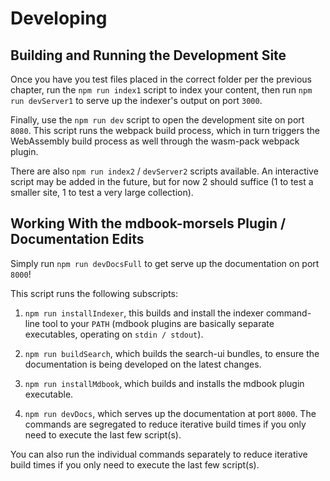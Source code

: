 # Developing

## Building and Running the Development Site

Once you have you test files placed in the correct folder per the previous chapter, run the `npm run index1` script to index your content, then run `npm run devServer1` to serve up the indexer's output on port `3000`.

Finally, use the `npm run dev` script to open the development site on port `8080`. This script runs the webpack build process, which in turn triggers the WebAssembly build process as well through the wasm-pack webpack plugin.

There are also `npm run index2` / `devServer2` scripts available. An interactive script may be added in the future, but for now 2 should suffice (1 to test a smaller site, 1 to test a very large collection).

## Working With the mdbook-morsels Plugin / Documentation Edits

Simply run `npm run devDocsFull` to get serve up the documentation on port `8000`!

This script runs the following subscripts:
1. `npm run installIndexer`, this builds and install the indexer command-line tool to your `PATH` (mdbook plugins are basically separate executables, operating on `stdin / stdout`).

1. `npm run buildSearch`, which builds the search-ui bundles, to ensure the documentation is being developed on the latest changes.

1. `npm run installMdbook`, which builds and installs the mdbook plugin executable.

1. `npm run devDocs`, which serves up the documentation at port `8000`. The commands are segregated to reduce iterative build times if you only need to execute the last few script(s).

You can also run the individual commands separately to reduce iterative build times if you only need to execute the last few script(s).
